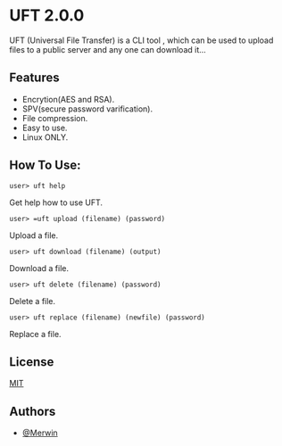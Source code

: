 # UFT 2.0.0
UFT (Universal File Transfer) is a CLI tool , which can  be used to upload files to a public server and any one can download it...


## Features

- Encrytion(AES and RSA).
- SPV(secure password varification).
- File compression.
- Easy to use.
- Linux ONLY.

## How To Use:

```
user> uft help
```
Get help how to use UFT.

```
user> =uft upload (filename) (password)
```
Upload a file.

```
user> uft download (filename) (output) 
```
Download a file.

```
user> uft delete (filename) (password) 
```
Delete a file.

```
user> uft replace (filename) (newfile) (password)
```
Replace a file.


## License

[MIT](https://choosealicense.com/licenses/mit/)


## Authors

- [@Merwin](https://www.github.com/mastercodermerwin)

